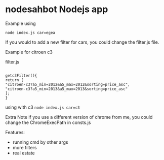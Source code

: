 # nodesahbot Nodejs app

Example using

`node index.js car=egea`

If you would to add a new filter for cars, you could change the filter.js file.

Example for citroen c3

filter.js

```JS

getc3Filter(){
return [
"citroen-c3?a5_min=2012&a5_max=2012&sorting=price_asc",
"citroen-c3?a5_min=2013&a5_max=2013&sorting=price_asc"
];
}
```

using with c3
`node index.js car=c3`

Extra Note
if you use a different version of chrome from me, you could change the ChromeExecPath in consts.js

Features:

- running cmd by other args
- more filters
- real estate
